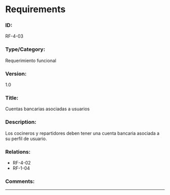 # Requirements
### ID:
RF-4-03
### Type/Category:
Requerimiento funcional
### Version:
1.0
### Title:
Cuentas bancarias asociadas a usuarios
### Description:
Los cocineros y repartidores deben tener una cuenta bancaria
asociada a su perfil de usuario.
### Relations:
- RF-4-02
- RF-1-04
### Comments:

---